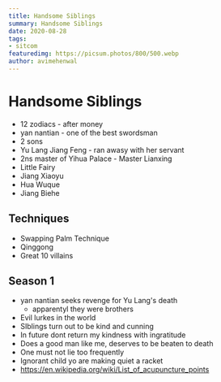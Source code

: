 ```yaml
---
title: Handsome Siblings
summary: Handsome Siblings
date: 2020-08-28
tags:
- sitcom
featuredimg: https://picsum.photos/800/500.webp
author: avimehenwal
---
```


# Handsome Siblings

* 12 zodiacs - after money
* yan nantian - one of the best swordsman
* 2 sons
* Yu Lang Jiang Feng - ran awasy with her servant
* 2ns master of Yihua Palace - Master Lianxing
* Little Fairy
* Jiang Xiaoyu
* Hua Wuque
* Jiang Biehe

## Techniques

* Swapping Palm Technique
* Qinggong
* Great 10 villains

## Season 1

* yan nantian seeks revenge for Yu Lang's death
  * apparentyl they were brothers
* Evil lurkes in the world
* SIblings turn out to be kind and cunning
* In future dont return my kindness with ingratitude
* Does a good man like me, deserves to be beaten to death
* One must not lie too frequently
* Ignorant child yo are making quiet a racket
* https://en.wikipedia.org/wiki/List_of_acupuncture_points